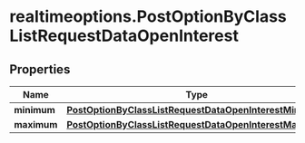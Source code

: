 # realtimeoptions.PostOptionByClassListRequestDataOpenInterest

## Properties

Name | Type | Description | Notes
------------ | ------------- | ------------- | -------------
**minimum** | [**PostOptionByClassListRequestDataOpenInterestMinimum**](PostOptionByClassListRequestDataOpenInterestMinimum.md) |  | [optional] 
**maximum** | [**PostOptionByClassListRequestDataOpenInterestMaximum**](PostOptionByClassListRequestDataOpenInterestMaximum.md) |  | [optional] 



